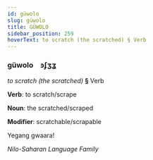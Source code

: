 ```yaml
---
id: güwolo
slug: güwolo
title: GÜWOLO
sidebar_position: 259
hoverText: to scratch (the scratched) § Verb
---
```


### güwolo&emsp;<span kind="abugida">ꜿʄʒʓ</span>

*to scratch (the scratched)* **§** Verb

**Verb**: to scratch/scrape

**Noun**: the scratched/scraped

**Modifier**: scratchable/scrapable

Yegang gwaaraǃ 

*Nilo-Saharan Language Family*